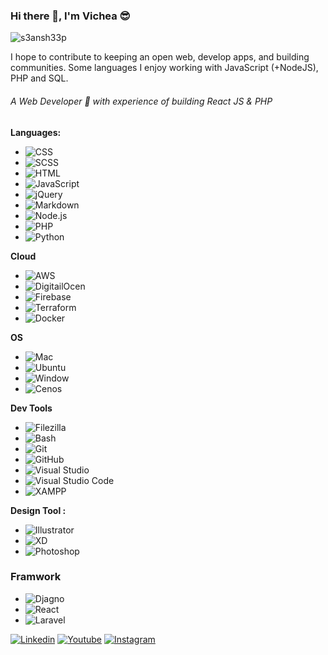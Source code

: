 ### Hi there 👋, I'm Vichea 😎️
<p align="left"> <img src="https://komarev.com/ghpvc/?username=vicheanath&label=Profile%20views&color=0e75b6&style=flat" alt="s3ansh33p" /> </p>

I hope to contribute to keeping an open web, develop apps, and building communities. Some languages I enjoy working with JavaScript (+NodeJS), PHP and SQL.

###### A Web Developer 🚀 with experience of building React JS & PHP


**Languages:**

- ![CSS](https://img.shields.io/badge/-CSS-05122A?style=flat&logo=CSS3&logoColor=1572B6)
- ![SCSS](https://img.shields.io/badge/-SaSS-05122A?style=flat&logo=SaSS&logoColor=CD6799)
- ![HTML](https://img.shields.io/badge/-HTML-05122A?style=flat&logo=HTML5)
- ![JavaScript](https://img.shields.io/badge/-JavaScript-05122A?style=flat&logo=javascript)
- ![jQuery](https://img.shields.io/badge/-jQuery-05122A?style=flat&logo=jquery&logoColor=0769AD)
- ![Markdown](https://img.shields.io/badge/-Markdown-05122A?style=flat&logo=markdown)
- ![Node.js](https://img.shields.io/badge/-Node.js-05122A?style=flat&logo=node.js)
- ![PHP](https://img.shields.io/badge/-PHP-05122A?style=flat&logo=php&logoColor=777BB4)
- ![Python](https://img.shields.io/badge/-Python-05122A?style=flat&logo=python)

**Cloud**

- ![AWS](https://img.shields.io/badge/-AWS-05122A?style=flat&logo=amazon-aws)
- ![DigitailOcen](https://img.shields.io/badge/-DigitalOcean-05122A?style=flat&logo=digitalocean&logoColor=#fff)
- ![Firebase](https://img.shields.io/badge/-firebase-05122A?style=flat&logo=firebase&logoColor=#fff)
- ![Terraform](https://img.shields.io/badge/-Terraform-05122A?style=flat&logo=terraform&logoColor=#5842da)
- ![Docker](https://img.shields.io/badge/-Docker-05122A?style=flat&logo=docker&logoColor=#fff)

**OS**

- ![Mac](https://img.shields.io/badge/-Mac-05122A?style=flat&logo=apple&logoColor=#fff)
- ![Ubuntu](https://img.shields.io/badge/-Ubuntu-05122A?style=flat&logo=ubuntu&logoColor=#fff)
- ![Window](https://img.shields.io/badge/-Windows-05122A?style=flat&logo=windows&logoColor=#fff)
- ![Cenos](https://img.shields.io/badge/-CentOS-05122A?style=flat&logo=centos&logoColor=#fff)

**Dev Tools**

- ![Filezilla](https://img.shields.io/badge/-Filezilla-05122A?style=flat&logo=filezilla&logoColor=BF0000)
- ![Bash](https://img.shields.io/badge/-Bash-05122A?style=flat&logo=gnu-bash&logoColor=4EAA25)
- ![Git](https://img.shields.io/badge/-Git-05122A?style=flat&logo=git)
- ![GitHub](https://img.shields.io/badge/-GitHub-05122A?style=flat&logo=github)
- ![Visual Studio](https://img.shields.io/badge/-Visual%20Studio-05122A?style=flat&logo=visual-studio&logoColor=5C2D91)
- ![Visual Studio Code](https://img.shields.io/badge/-Visual%20Studio%20Code-05122A?style=flat&logo=visual-studio-code&logoColor=007ACC)
- ![XAMPP](https://img.shields.io/badge/-XAMPP-05122A?style=flat&logo=xampp&logoColor=FB7A24)

**Design Tool :**

- ![Illustrator](https://img.shields.io/badge/-Illustrator-05122A?style=flat&logo=adobe-illustrator)
- ![XD](https://img.shields.io/badge/-XD-05122A?style=flat&logo=adobe-xd)
- ![Photoshop](https://img.shields.io/badge/-Photoshop-05122A?style=flat&logo=adobe-photoshop)

### Framwork

- ![Djagno](https://img.shields.io/badge/-Django-05122A?style=flat&logo=django&logoColor=#082d1f)
- ![React](https://img.shields.io/badge/-React-05122A?style=flat&logo=react&logoColor=#5ccfef)
- ![Laravel](https://img.shields.io/badge/-React-05122A?style=flat&logo=laravel&logoColor=BF0000)


[![Linkedin](https://img.shields.io/badge/LinkedIn-blue.svg?style=for-the-badge&logo=linkedin)](https://www.linkedin.com/feed/)
[![Youtube](https://img.shields.io/badge/Youtube-red.svg?style=for-the-badge&logo=youtube)](https://www.youtube.com/cheagaming)
[![Instagram](https://img.shields.io/badge/Instagram-gray.svg?style=for-the-badge&logo=instagram)](https://www.instagram.com/vicheanath/)

